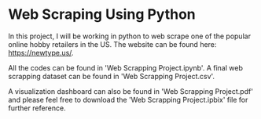 # Web Scraping Using Python 

In this project, I will be working in python to web scrape one of the popular online hobby retailers in the US. The website can be found here: https://newtype.us/.

All the codes can be found in 'Web Scrapping Project.ipynb'. A final web scrapping dataset can be found in 'Web Scrapping Project.csv'.

A visualization dashboard can also be found in 'Web Scrapping Project.pdf' and please feel free to download the 'Web Scrapping Project.ipbix' file for further reference.
